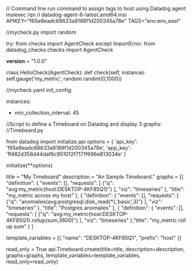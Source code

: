 // Command line run command to assign tags to host using Datadog agent
msiexec /qn /i datadog-agent-6-latest.amd64.msi APIKEY="f65e8eadc68633a9188f1d200345a78e" TAGS="env:env_east"

//mycheck.py
import random

try:
    from checks import AgentCheck
except ImportError:
    from datadog_checks.checks import AgentCheck

__version__ = "1.0.0"

class HelloCheck(AgentCheck):
    def check(self, instance):
        self.gauge('my_metric', random.randint(0,1000))
        
//mycheck.yaml
init_config:

instances:
  - min_collection_interval: 45


//Script to define a Timeboard on Datadog and display 3 graphs:
//Timeboard.py

from datadog import initialize,api
options = {
    'api_key': 'f65e8eadc68633a9188f1d200345a78e',
    'app_key': 'ff482d358d44daf6c951012f7171f696e813034e'
}

initialize(**options)

title = "My Timeboard"
description = "An Sample Timeboard."
graphs = [{
    "definition": {
        "events": [],
        "requests": [
            {"q": "avg:my_metric{host:DESKTOP-4KF85Q1}"}
        ],
        "viz": "timeseries"
    },
    "title": "my_metric across my host"
},
{
    "definition": {
        "events": [],
        "requests": [
            {"q": "anomalies(avg:postgresql.disk_read{*},'basic',3)"}
        ],
        "viz": "timeseries"
    },
    "title": "Postgres anomalies"
},
{
    "definition": {
        "events": [],
        "requests": [
            {"q": "avg:my_metric{host:DESKTOP-4KF85Q1}.rollup(sum,3600)"}
        ],
        "viz": "timeseries"
    },"title": "my_metric roll up sum"
}
]

template_variables = [{
    "name": "DESKTOP-4KF85Q1",
    "prefix": "host"
}]

read_only = True
api.Timeboard.create(title=title,
                     description=description,
                     graphs=graphs,
                     template_variables=template_variables,
                     read_only=read_only)
